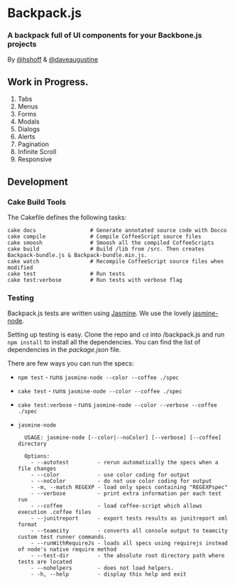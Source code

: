 # Backpack.js
### A backpack full of UI components for your Backbone.js projects
 
By [@hshoff](http://www.twitter.com/hshoff) & [@daveaugustine](http://www.twitter.com/daveaugustine)

## Work in Progress.

1. Tabs
1. Menus
1. Forms
1. Modals
1. Dialogs
1. Alerts
1. Pagination
1. Infinite Scroll
1. Responsive

## Development

### Cake Build Tools

The Cakefile defines the following tasks:

    cake docs                 # Generate annotated source code with Docco
    cake compile              # Compile CoffeeScript source files
    cake smoosh               # Smoosh all the compiled CoffeeScripts
    cake build                # Build /lib from /src. Then creates Backpack-bundle.js & Backpack-bundle.min.js.
    cake watch                # Recompile CoffeeScript source files when modified
    cake test                 # Run tests
    cake test:verbose         # Run tests with verbose flag

### Testing

Backpack.js tests are written using [Jasmine](https://github.com/pivotal/jasmine). We use the lovely [jasmine-node](https://github.com/mhevery/jasmine-node). 

Setting up testing is easy. Clone the repo and `cd` into /backpack.js and run `npm install` to install all the dependencies. You can find the list of dependencies in the _package.json_ file.

There are few ways you can run the specs:

  - `npm test` - runs `jasmine-node --color --coffee ./spec`
  - `cake test` - runs `jasmine-node --color --coffee ./spec`
  - `cake test:verbose` - runs `jasmine-node --color --verbose --coffee ./spec`
  - `jasmine-node`

          USAGE: jasmine-node [--color|--noColor] [--verbose] [--coffee] directory

          Options:
            - --autotest         - rerun automatically the specs when a file changes
            - --color            - use color coding for output
            - --noColor          - do not use color coding for output
            - -m, --match REGEXP - load only specs containing "REGEXPspec"
            - --verbose          - print extra information per each test run
            - --coffee           - load coffee-script which allows execution .coffee files
            - --junitreport      - export tests results as junitreport xml format
            - --teamcity         - converts all console output to teamcity custom test runner commands.
            - --runWithRequireJs - loads all specs using requirejs instead of node's native require method
            - --test-dir         - the absolute root directory path where tests are located
            - --nohelpers        - does not load helpers.
            - -h, --help         - display this help and exit
